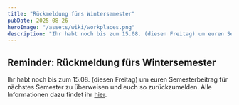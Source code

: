 ```yaml
---
title: "Rückmeldung fürs Wintersemester"
pubDate: 2025-08-26
heroImage: "/assets/wiki/workplaces.png"
description: "Ihr habt noch bis zum 15.08. (diesen Freitag) um euren Semesterbeitrag für nächstes Semester zu überweisen und euch so zurückzumelden."
---
```


## Reminder: Rückmeldung fürs Wintersemester

Ihr habt noch bis zum 15.08. (diesen Freitag) um euren Semesterbeitrag für nächstes Semester zu überweisen und euch so zurückzumelden. Alle Informationen dazu findet ihr [hier](https://www.uni-leipzig.de/studium/im-studium/studienorganisation/rueckmeldung-und-semesterbeitrag).
